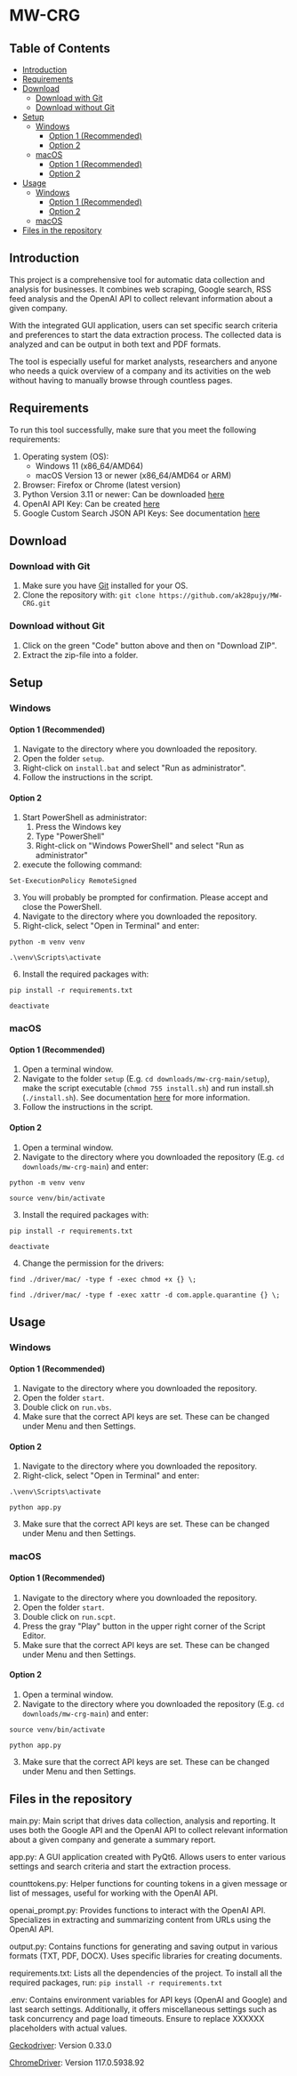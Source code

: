 # MW-CRG
## Table of Contents
- [Introduction](https://github.com/ak28pujy/MW-CRG#introduction)
- [Requirements](https://github.com/ak28pujy/MW-CRG#requirements)
- [Download](https://github.com/ak28pujy/MW-CRG#download)
    - [Download with Git](https://github.com/ak28pujy/MW-CRG#download-with-git)
    - [Download without Git](https://github.com/ak28pujy/MW-CRG#download-without-git)
- [Setup](https://github.com/ak28pujy/MW-CRG#setup)
    - [Windows](https://github.com/ak28pujy/MW-CRG#windows)
        - [Option 1 (Recommended)](https://github.com/ak28pujy/MW-CRG#option-1-recommended)
        - [Option 2](https://github.com/ak28pujy/MW-CRG#option-2)
    - [macOS](https://github.com/ak28pujy/MW-CRG#macos)
        - [Option 1 (Recommended)](https://github.com/ak28pujy/MW-CRG#option-1-recommended-1)
        - [Option 2](https://github.com/ak28pujy/MW-CRG#option-2-1)
- [Usage](https://github.com/ak28pujy/MW-CRG#usage)
    - [Windows](https://github.com/ak28pujy/MW-CRG#windows-1)
        - [Option 1 (Recommended)](https://github.com/ak28pujy/MW-CRG#option-1-recommended-2)
        - [Option 2](https://github.com/ak28pujy/MW-CRG#option-2-2)
    - [macOS](https://github.com/ak28pujy/MW-CRG#macos-1)
- [Files in the repository](https://github.com/ak28pujy/MW-CRG#files-in-the-repository)
## Introduction
This project is a comprehensive tool for automatic data collection and analysis for businesses. It combines web scraping, Google search, RSS feed analysis and the OpenAI API to collect relevant information about a given company.

With the integrated GUI application, users can set specific search criteria and preferences to start the data extraction process. The collected data is analyzed and can be output in both text and PDF formats.

The tool is especially useful for market analysts, researchers and anyone who needs a quick overview of a company and its activities on the web without having to manually browse through countless pages.
## Requirements
To run this tool successfully, make sure that you meet the following requirements:
1. Operating system (OS):
   - Windows 11 (x86_64/AMD64)
   - macOS Version 13 or newer (x86_64/AMD64 or ARM)
3. Browser: Firefox or Chrome (latest version)
4. Python Version 3.11 or newer: Can be downloaded [here](https://www.python.org/downloads/)
5. OpenAI API Key: Can be created [here](https://platform.openai.com/account/api-keys)
6. Google Custom Search JSON API Keys: See documentation [here](https://developers.google.com/custom-search/v1/overview?hl=en)
## Download
### Download with Git
1. Make sure you have [Git](https://git-scm.com/downloads) installed for your OS.
2. Clone the repository with: ```git clone https://github.com/ak28pujy/MW-CRG.git```
### Download without Git
1. Click on the green "Code" button above and then on "Download ZIP".
2. Extract the zip-file into a folder.
## Setup
### Windows
#### Option 1 (Recommended)
1. Navigate to the directory where you downloaded the repository.
2. Open the folder ```setup```.
3. Right-click on ```install.bat``` and select "Run as administrator".
4. Follow the instructions in the script.
#### Option 2
1. Start PowerShell as administrator:
     1. Press the Windows key
     2. Type "PowerShell"
     3. Right-click on "Windows PowerShell" and select "Run as administrator"
2. execute the following command:
```
Set-ExecutionPolicy RemoteSigned
```
3. You will probably be prompted for confirmation. Please accept and close the PowerShell.
4. Navigate to the directory where you downloaded the repository.
5. Right-click, select "Open in Terminal" and enter:
```
python -m venv venv
```
```
.\venv\Scripts\activate
```
6. Install the required packages with:
```
pip install -r requirements.txt
```
```
deactivate
```
### macOS
#### Option 1 (Recommended)
1. Open a terminal window.
2. Navigate to the folder ```setup``` (E.g. ```cd downloads/mw-crg-main/setup```), make the script executable (```chmod 755 install.sh```) and run install.sh (```./install.sh```). See documentation [here](https://support.apple.com/guide/terminal/apdd100908f-06b3-4e63-8a87-32e71241bab4/mac) for more information.
3. Follow the instructions in the script.
#### Option 2
1. Open a terminal window.
2. Navigate to the directory where you downloaded the repository (E.g. ```cd downloads/mw-crg-main```) and enter:
```
python -m venv venv
```
```
source venv/bin/activate
```
3. Install the required packages with:
```
pip install -r requirements.txt
```
```
deactivate
```
4. Change the permission for the drivers:
```
find ./driver/mac/ -type f -exec chmod +x {} \;
```
```
find ./driver/mac/ -type f -exec xattr -d com.apple.quarantine {} \;
```
## Usage
### Windows
#### Option 1 (Recommended)
1. Navigate to the directory where you downloaded the repository.
2. Open the folder ```start```.
3. Double click on ```run.vbs```.
4. Make sure that the correct API keys are set. These can be changed under Menu and then Settings.
#### Option 2
1. Navigate to the directory where you downloaded the repository.
2. Right-click, select "Open in Terminal" and enter:
```
.\venv\Scripts\activate
```
```
python app.py
```
3. Make sure that the correct API keys are set. These can be changed under Menu and then Settings.
### macOS
#### Option 1 (Recommended)
1. Navigate to the directory where you downloaded the repository.
2. Open the folder ```start```.
3. Double click on ```run.scpt```.
4. Press the gray "Play" button in the upper right corner of the Script Editor.
5. Make sure that the correct API keys are set. These can be changed under Menu and then Settings.
#### Option 2
1. Open a terminal window.
2. Navigate to the directory where you downloaded the repository (E.g. ```cd downloads/mw-crg-main```) and enter:
```
source venv/bin/activate
```
```
python app.py
```
3. Make sure that the correct API keys are set. These can be changed under Menu and then Settings.
## Files in the repository
main.py: Main script that drives data collection, analysis and reporting. It uses both the Google API and the OpenAI API to collect relevant information about a given company and generate a summary report.

app.py: A GUI application created with PyQt6. Allows users to enter various settings and search criteria and start the extraction process.

counttokens.py: Helper functions for counting tokens in a given message or list of messages, useful for working with the OpenAI API.

openai_prompt.py: Provides functions to interact with the OpenAI API. Specializes in extracting and summarizing content from URLs using the OpenAI API.

output.py: Contains functions for generating and saving output in various formats (TXT, PDF, DOCX). Uses specific libraries for creating documents.

requirements.txt: Lists all the dependencies of the project. To install all the required packages, run: ```pip install -r requirements.txt```

.env: Contains environment variables for API keys (OpenAI and Google) and last search settings. Additionally, it offers miscellaneous settings such as task concurrency and page load timeouts. Ensure to replace XXXXXX placeholders with actual values.

[Geckodriver](https://github.com/mozilla/geckodriver): Version 0.33.0

[ChromeDriver](https://chromedriver.chromium.org): Version 117.0.5938.92
